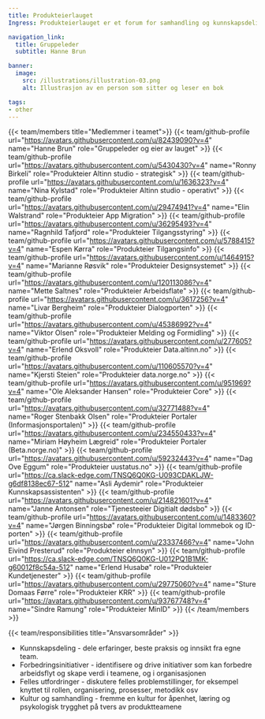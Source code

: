 ```yaml
---
title: Produkteierlauget
Ingress: Produkteierlauget er et forum for samhandling og kunnskapsdeling på tvers av produktteamene. Lauget skal bidra til tettere samarbeid og dialog, der deltakerne kan ta opp temaer som er relevante for deres rolle, erfaringer, utfordringer eller dele tips og triks.

navigation_link:
  title: Gruppeleder
  subtitle: Hanne Brun

banner:
  image:
    src: /illustrations/illustration-03.png
    alt: Illustrasjon av en person som sitter og leser en bok

tags:
- other
---
```


{{< team/members title="Medlemmer i teamet">}}
{{< team/github-profile url="https://avatars.githubusercontent.com/u/82439090?v=4" name="Hanne Brun" role="Gruppeleder og eier av lauget" >}}
{{< team/github-profile url="https://avatars.githubusercontent.com/u/5430430?v=4" name="Ronny Birkeli" role="Produkteier Altinn studio - strategisk" >}}
{{< team/github-profile url="https://avatars.githubusercontent.com/u/1636323?v=4" name="Nina Kylstad" role="Produkteier Altinn studio - operativt" >}}
{{< team/github-profile url="https://avatars.githubusercontent.com/u/29474941?v=4" name="Elin Walstrand" role="Produkteier App Migration" >}}
{{< team/github-profile url="https://avatars.githubusercontent.com/u/36295493?v=4" name="Ragnhild Tafjord" role="Produkteier Tilgangsstyring" >}}
{{< team/github-profile url="https://avatars.githubusercontent.com/u/5788415?v=4" name="Espen Kørra" role="Produkteier Tilgangsinfo" >}}
{{< team/github-profile url="https://avatars.githubusercontent.com/u/1464915?v=4" name="Marianne Røsvik" role="Produkteier Designsystemet" >}}
{{< team/github-profile url="https://avatars.githubusercontent.com/u/120113086?v=4" name="Mette Saltnes" role="Produkteier Arbeidsflate" >}}
{{< team/github-profile url="https://avatars.githubusercontent.com/u/3617256?v=4" name="Livar Bergheim" role="Produkteier Dialogporten" >}}
{{< team/github-profile url="https://avatars.githubusercontent.com/u/45386992?v=4" name="Viktor Olsen" role="Produkteier Melding og Formidling" >}}
{{< team/github-profile url="https://avatars.githubusercontent.com/u/277605?v=4" name="Erlend Oksvoll" role="Produkteier Data.altinn.no" >}}
{{< team/github-profile url="https://avatars.githubusercontent.com/u/110605570?v=4" name="Kjersti Steien" role="Produkteier data.norge.no" >}}
{{< team/github-profile url="https://avatars.githubusercontent.com/u/951969?v=4" name="Ole Aleksander Hansen" role="Produkteier Core" >}}
{{< team/github-profile url="https://avatars.githubusercontent.com/u/32771488?v=4" name="Roger Stenbakk Olsen" role="Produkteier Portaler (Informasjonsportalen)" >}}
{{< team/github-profile url="https://avatars.githubusercontent.com/u/234550433?v=4" name="Miriam Høyheim Lægreid" role="Produkteier Portaler (Beta.norge.no)" >}}
{{< team/github-profile url="https://avatars.githubusercontent.com/u/59232443?v=4" name="Dag Ove Eggum" role="Produkteier uustatus.no" >}}
{{< team/github-profile url="https://ca.slack-edge.com/TNSQ6Q0KG-U093CDAKLJW-g6df8138ec67-512" name="Asli Aydemir" role="Produkteier Kunnskapsassistenten" >}}
{{< team/github-profile url="https://avatars.githubusercontent.com/u/214821601?v=4" name="Janne Antonsen" role="Tjenesteeier Digitialt dødsbo" >}}
{{< team/github-profile url="https://avatars.githubusercontent.com/u/1483360?v=4" name="Jørgen Binningsbø" role="Produkteier Digital lommebok og ID-porten" >}}
{{< team/github-profile url="https://avatars.githubusercontent.com/u/23337466?v=4" name="John Eivind Presterud" role="Produkteier eInnsyn" >}}
{{< team/github-profile url="https://ca.slack-edge.com/TNSQ6Q0KG-U012PQ1B1MK-g60012f8c54a-512" name="Erlend Husabø" role="Produkteier Kundetjenester" >}}
{{< team/github-profile url="https://avatars.githubusercontent.com/u/29775060?v=4" name="Sture Domaas Førre" role="Produkteier KRR" >}}
{{< team/github-profile url="https://avatars.githubusercontent.com/u/93767748?v=4" name="Sindre Ramung" role="Produkteier MinID" >}}
{{< /team/members >}}

{{< team/responsibilities title="Ansvarsområder" >}}

- Kunnskapsdeling - dele erfaringer, beste praksis og innsikt fra egne team.
- Forbedringsinitiativer - identifisere og drive initiativer som kan forbedre arbeidsflyt og skape verdi i teamene, og i organisasjonen
- Felles utfordringer - diskutere felles problemstillinger, for eksempel knyttet til rollen, organisering, prosesser, metodikk osv
- Kultur og samhandling - fremme en kultur for åpenhet, læring og psykologisk trygghet på tvers av produktteamene
